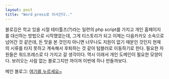 ```yaml
---
layout: post
title: "Word press로 이사간다.."
---
```



블로깅은 학교 있을 시절 테터툴즈(?)라는 일련의 php script를 가지고 개인 홈페이지를 대신하는 방법으로 시작했었는데, 그게 티스토리가 되고 이제는 다음카카오 소속으로 넘어간 것 같은데, 돈 맛을 본 것인지 아니면 너무나도 지원이 없기 때문인 것인지 현재의 시류를 타지 못하고 계속해서 후퇴하는 것 같아 텀블러로 이동하기로 한다. 필요한 자원들은 워드프레스로 다 가지고 갈 생각이다. 역시 이래서 개인 도메인이 필요한 모양이다. 보러오는 사람 없는 블로그지만 까이꺼 이번에 하나 만들까보다.




메인 블로그: [여기를 누르세요~](http://tonebrewer.wordpress.com/)






